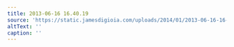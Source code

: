 ```yaml
---
title: 2013-06-16 16.40.19
source: 'https://static.jamesdigioia.com/uploads/2014/01/2013-06-16-16-40-19-scaled.jpg'
altText: ''
caption: ''
---
```


